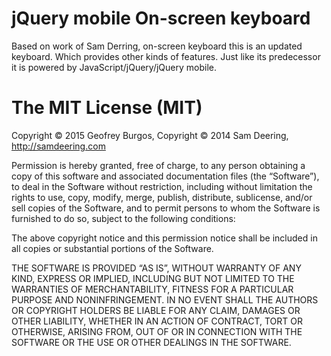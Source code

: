 jQuery mobile On-screen keyboard
================
Based on work of Sam Derring, on-screen keyboard this is an updated keyboard. Which provides other kinds of features.
Just like its predecessor it is powered by JavaScript/jQuery/jQuery mobile.


The MIT License (MIT)
================
Copyright © 2015 Geofrey Burgos,
Copyright © 2014 Sam Deering, http://samdeering.com

Permission is hereby granted, free of charge, to any person obtaining a copy of this software and associated documentation files (the “Software”), to deal in the Software without restriction, including without limitation the rights to use, copy, modify, merge, publish, distribute, sublicense, and/or sell copies of the Software, and to permit persons to whom the Software is furnished to do so, subject to the following conditions:

The above copyright notice and this permission notice shall be included in all copies or substantial portions of the Software.

THE SOFTWARE IS PROVIDED “AS IS”, WITHOUT WARRANTY OF ANY KIND, EXPRESS OR IMPLIED, INCLUDING BUT NOT LIMITED TO THE WARRANTIES OF MERCHANTABILITY, FITNESS FOR A PARTICULAR PURPOSE AND NONINFRINGEMENT. IN NO EVENT SHALL THE AUTHORS OR COPYRIGHT HOLDERS BE LIABLE FOR ANY CLAIM, DAMAGES OR OTHER LIABILITY, WHETHER IN AN ACTION OF CONTRACT, TORT OR OTHERWISE, ARISING FROM, OUT OF OR IN CONNECTION WITH THE SOFTWARE OR THE USE OR OTHER DEALINGS IN THE SOFTWARE.
